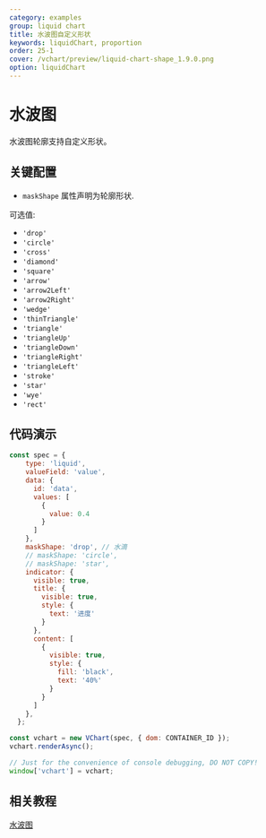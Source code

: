 ```yaml
---
category: examples
group: liquid chart
title: 水波图自定义形状
keywords: liquidChart, proportion
order: 25-1
cover: /vchart/preview/liquid-chart-shape_1.9.0.png
option: liquidChart
---
```


# 水波图

水波图轮廓支持自定义形状。

## 关键配置

- `maskShape` 属性声明为轮廓形状.

可选值: 
- `'drop'`
- `'circle'`
- `'cross'`
- `'diamond'`
- `'square'`
- `'arrow'`
- `'arrow2Left'`
- `'arrow2Right'`
- `'wedge'`
- `'thinTriangle'`
- `'triangle'`
- `'triangleUp'`
- `'triangleDown'`
- `'triangleRight'`
- `'triangleLeft'`
- `'stroke'`
- `'star'`
- `'wye'`
- `'rect'`

## 代码演示

```javascript livedemo
const spec = {
    type: 'liquid',
    valueField: 'value',
    data: {
      id: 'data',
      values: [
        {
          value: 0.4
        }
      ]
    },
    maskShape: 'drop', // 水滴
    // maskShape: 'circle',
    // maskShape: 'star',
    indicator: {
      visible: true,
      title: {
        visible: true,
        style: {
          text: '进度'
        }
      },
      content: [
        {
          visible: true,
          style: {
            fill: 'black',
            text: '40%'
          }
        }
      ]
    },
  };

const vchart = new VChart(spec, { dom: CONTAINER_ID });
vchart.renderAsync();

// Just for the convenience of console debugging, DO NOT COPY!
window['vchart'] = vchart;
```

## 相关教程

[水波图](link)
